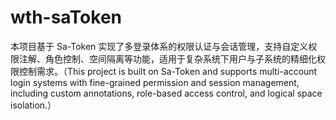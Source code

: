 # wth-saToken
本项目基于 Sa-Token 实现了多登录体系的权限认证与会话管理，支持自定义权限注解、角色控制、空间隔离等功能，适用于复杂系统下用户与子系统的精细化权限控制需求。（This project is built on Sa-Token and supports multi-account login systems with fine-grained permission and session management, including custom annotations, role-based access control, and logical space isolation.）
